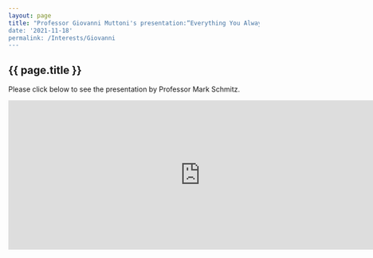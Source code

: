 ```yaml
---
layout: page
title: "Professor Giovanni Muttoni's presentation:“Everything You Always Wanted to Know About Paleogeography*(*But Were Afraid to Ask)”
date: '2021-11-18'
permalink: /Interests/Giovanni
---
```


## {{ page.title }}

Please click below to see the presentation by Professor Mark Schmitz.

<iframe width="770px" height="300px" src=" https://youtu.be/0lvqiPFiLzo" title="YouTube video player" frameborder="0" allow="accelerometer; autoplay; clipboard-write; encrypted-media; gyroscope; picture-in-picture" allowfullscreen></iframe>
